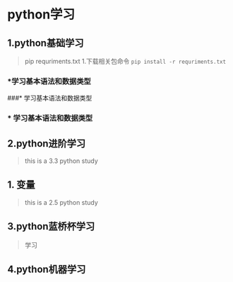 # python学习

## 1.python基础学习
> pip requriments.txt
> 1.下载相关包命令 ```pip install -r requriments.txt```

### *学习基本语法和数据类型
###* 学习基本语法和数据类型

### * 学习基本语法和数据类型

## 2.python进阶学习
> this is a 3.3 python study
## 1. 变量



> this is a 2.5 python study

## 3.python蓝桥杯学习
> 学习

## 4.python机器学习
